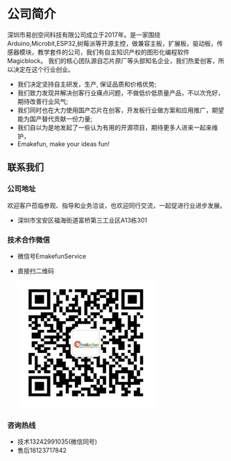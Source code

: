 # 公司简介

  深圳市易创空间科技有限公司成立于2017年。是一家围绕Arduino,Microbit,ESP32,树莓派等开源主控，做兼容主板，扩展板，驱动板，传感器模块，教学套件的公司，我们有自主知识产权的图形化编程软件Magicblock。
我们的核心团队源自芯片原厂等头部知名企业，我们热爱创客，所以决定在这个行业创业。

- 我们决定坚持自主研发，生产, 保证品质和价格优势;
- 我们致力发现并解决创客行业痛点问题，不做低价低质量产品，不以次充好，期待改善行业风气;
- 我们同时也在大力使用国产芯片在创客，开发板行业做方案和应用推广，期望能为国产替代贡献一份力量;
- 我们自以为是地发起了一些认为有用的开源项目，期待更多人进来一起来维护，
- Emakefun,  make your ideas fun!  

## 联系我们

### 公司地址

欢迎客户莅临参观、指导和业务洽谈，也欢迎同行交流，一起促进行业进步发展。

- 深圳市宝安区福海街道富桥第三工业区A13栋301

### 技术合作微信

- 微信号EmakefunService

- 直接扫二维码

  ![EM_VX](./images/EM_VX.jpg)

### 咨询热线

- 技术13242991035(微信同号)
- 售后18123717842
